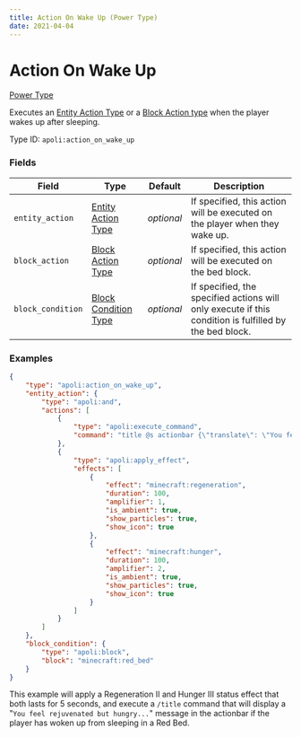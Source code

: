 ```yaml
---
title: Action On Wake Up (Power Type)
date: 2021-04-04
---
```


# Action On Wake Up

[Power Type](../power_types.md)

Executes an [Entity Action Type](../entity_action_types.md) or a [Block Action type](../block_action_types.md) when the player wakes up after sleeping.

Type ID: `apoli:action_on_wake_up`


### Fields

Field  | Type | Default | Description
-------|------|---------|-------------
`entity_action` | [Entity Action Type](../entity_action_types.md) | _optional_ | If specified, this action will be executed on the player when they wake up.
`block_action` | [Block Action Type](../block_action_types.md) | _optional_ | If specified, this action will be executed on the bed block.
`block_condition` | [Block Condition Type](../block_condition_types.md) | _optional_ | If specified, the specified actions will only execute if this condition is fulfilled by the bed block.



### Examples

```json
{
    "type": "apoli:action_on_wake_up",
    "entity_action": {
        "type": "apoli:and",
        "actions": [
            {
                "type": "apoli:execute_command",
                "command": "title @s actionbar {\"translate\": \"You feel %1$s but %2$s\", \"color\": \"yellow\", \"with\": [{\"text\": \"rejuvenated\", \"color\": \"green\"}, {\"text\": \"hungry...\", \"color\": \"red\"}]}"
            },
            {
                "type": "apoli:apply_effect",
                "effects": [
                    {
                        "effect": "minecraft:regeneration",
                        "duration": 100,
                        "amplifier": 1,
                        "is_ambient": true,
                        "show_particles": true,
                        "show_icon": true
                    },
                    {
                        "effect": "minecraft:hunger",
                        "duration": 100,
                        "amplifier": 2,
                        "is_ambient": true,
                        "show_particles": true,
                        "show_icon": true
                    }
                ]
            }
        ]
    },
    "block_condition": {
        "type": "apoli:block",
        "block": "minecraft:red_bed"
    }
}
```

This example will apply a Regeneration II and Hunger III status effect that both lasts for 5 seconds, and execute a `/title` command that will display a "`You feel rejuvenated but hungry...`" message in the actionbar if the player has woken up from sleeping in a Red Bed.
